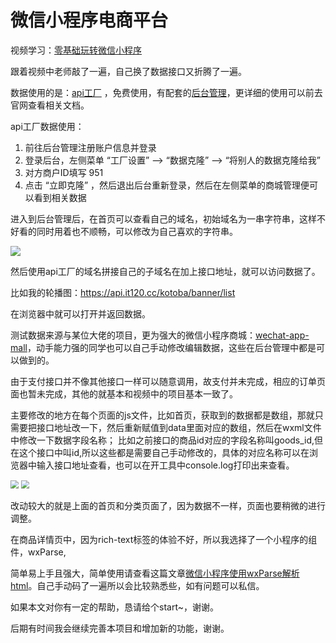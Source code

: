 # 微信小程序电商平台

视频学习：[零基础玩转微信小程序](https://www.bilibili.com/video/av73342655?p=131)

跟着视频中老师敲了一遍，自己换了数据接口又折腾了一遍。

数据使用的是：[api工厂](https://www.it120.cc/) ，免费使用，有配套的[后台管理](https://admin.it120.cc/#/login?redirect=%2Fdashboard)，更详细的使用可以前去官网查看相关文档。

api工厂数据使用：

1. 前往后台管理注册账户信息并登录
2. 登录后台，左侧菜单 “工厂设置” --> “数据克隆” --> “将别人的数据克隆给我”
3. 对方商户ID填写 951
4. 点击 “立即克隆” ，然后退出后台重新登录，然后在左侧菜单的商城管理便可以看到相关数据



进入到后台管理后，在首页可以查看自己的域名，初始域名为一串字符串，这样不好看的同时用着也不顺畅，可以修改为自己喜欢的字符串。

![](https://s2.ax1x.com/2020/02/20/3mynld.png)

然后使用api工厂的域名拼接自己的子域名在加上接口地址，就可以访问数据了。

比如我的轮播图：https://api.it120.cc/kotoba/banner/list

在浏览器中就可以打开并返回数据。



测试数据来源与某位大佬的项目，更为强大的微信小程序商城：[wechat-app-mall](https://github.com/EastWorld/wechat-app-mall)，动手能力强的同学也可以自己手动修改编辑数据，这些在后台管理中都是可以做到的。



由于支付接口并不像其他接口一样可以随意调用，故支付并未完成，相应的订单页面也暂未完成，其他的就基本和视频中的项目基本一致了。



主要修改的地方在每个页面的js文件，比如首页，获取到的数据都是数组，那就只需要把接口地址改一下，然后重新赋值到data里面对应的数组，然后在wxml文件中修改一下数据字段名称； 比如之前接口的商品id对应的字段名称叫goods_id,但在这个接口中叫id,所以这些都是需要自己手动修改的，具体的对应名称可以在浏览器中输入接口地址查看，也可以在开工具中console.log打印出来查看。



<img src="https://s2.ax1x.com/2020/02/20/3myNlj.png" style="zoom:80%;" />



<img src="https://s2.ax1x.com/2020/02/20/3my000.png" style="zoom:80%;" />



改动较大的就是上面的首页和分类页面了，因为数据不一样，页面也要稍微的进行调整。



在商品详情页中，因为rich-text标签的体验不好，所以我选择了一个小程序的组件，wxParse,

简单易上手且强大，简单使用请查看这篇文章[微信小程序使用wxParse解析html](https://blog.csdn.net/Kotoba209_/article/details/104413748)。自己手动码了一遍所以会比较熟悉些，如有问题可以私信。



如果本文对你有一定的帮助，恳请给个start~，谢谢。



后期有时间我会继续完善本项目和增加新的功能，谢谢。



